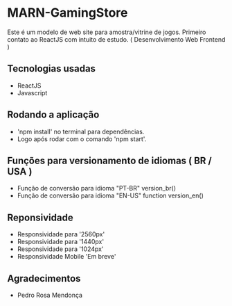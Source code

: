 # MARN-GamingStore

Este é um modelo de web site para amostra/vitrine de jogos.
Primeiro contato ao ReactJS com intuito de estudo. ( Desenvolvimento Web Frontend )

## Tecnologias usadas

- ReactJS
- Javascript

## Rodando a aplicação

- 'npm install' no terminal para dependências.
- Logo após rodar com o comando 'npm start'.

## Funções para versionamento de idiomas ( BR / USA )

- Função de conversão para idioma "PT-BR"   version_br()
- Função de conversão para idioma "EN-US"   function version_en()

## Reponsividade

- Responsividade para '2560px'
- Responsividade para '1440px'
- Responsividade para '1024px'
- Responsividade Mobile 'Em breve'

## Agradecimentos

- Pedro Rosa Mendonça
